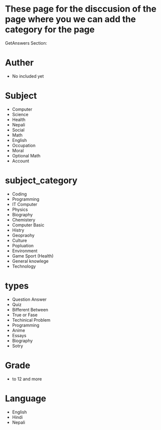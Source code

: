 # These page for the disccusion of the page where you we can add the category for the page

GetAnswers Section:
# Auther
- No included yet

# Subject
- Computer
- Science
- Health
- Nepali
- Social
- Math
- English
- Occupation
- Moral
- Optional Math
- Account

# subject_category
- Coding
- Programming
- IT Computer
- Physics
- Biography
- Chemistery
- Computer Basic
- Histry
- Geopraohy
- Culture
- Popluation
- Environment
- Game  Sport (Health)
- General knowlege
- Technology 


# types
- Question Answer
- Quiz 
- Bifferent Between
- True or Fase
- Techinical Problem 
- Programming
- Anime
- Essays
- Biography
- Sotry


# Grade 
- to 12 and more 

# Language
- English
- Hindi
- Nepali